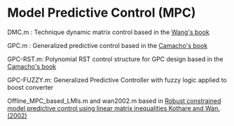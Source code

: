 # Model Predictive Control (MPC)


DMC.m : Technique dynamic matrix control based in the [Wang's book](https://www.edufscar.com.br/introducao-ao-controle-preditivo-com-matlab)

GPC.m : Generalized predictive control based in the [Camacho's book](https://www.springer.com/gp/book/9781852336943)

GPC-RST.m: Polynomial RST control structure for GPC design based in the [Camacho's book](https://www.springer.com/gp/book/9781852336943)

GPC-FUZZY.m: Generalized Predictive Controller with fuzzy logic applied to boost converter 

Offline_MPC_based_LMIs.m and wan2002.m based in  [Robust constrained model predictive control using linear matrix inequalities Kothare and Wan. (2002)](https://www.sciencedirect.com/science/article/abs/pii/0005109896000635)
